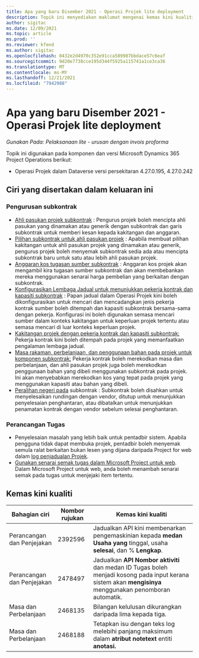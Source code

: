 ```yaml
---
title: Apa yang baru Disember 2021 - Operasi Projek lite deployment
description: Topik ini menyediakan maklumat mengenai kemas kini kualiti yang tersedia dalam keluaran Disember 2021 Pelaksanaan Projek lite deployment.
author: sigitac
ms.date: 12/09/2021
ms.topic: article
ms.prod: ''
ms.reviewer: kfend
ms.author: sigitac
ms.openlocfilehash: 0432e2d4970c352e91cca589987bbdace57c6eaf
ms.sourcegitcommit: 9d20e7738cce195d344f5925a115741a1ce3ca36
ms.translationtype: MT
ms.contentlocale: ms-MY
ms.lasthandoff: 12/21/2021
ms.locfileid: "7942988"
---
```

# <a name="whats-new-december-2021---project-operations-lite-deployment"></a>Apa yang baru Disember 2021 - Operasi Projek lite deployment

_Gunakan Pada: Pelaksanaan lite - urusan dengan invois proforma_

Topik ini digunakan pada komponen dan versi Microsoft Dynamics 365 Project Operations berikut:

- Operasi Projek dalam Dataverse versi persekitaran 4.27.0.195, 4.27.0.242


## <a name="features-included-in-this-release"></a>Ciri yang disertakan dalam keluaran ini

### <a name="subcontract-management"></a>Pengurusan subkontrak 

- [Ahli pasukan projek subkontrak](../subcontracting/subcontracting-project-team-members.md) : Pengurus projek boleh mencipta ahli pasukan yang dinamakan atau generik dengan subkontrak dan garis subkontrak untuk memberi kesan kepada kakitangan dan anggaran.
- [Pilihan subkontrak untuk ahli pasukan projek](../subcontracting/subcon-options.md) : Apabila membuat pilihan kakitangan untuk ahli pasukan projek yang dinamakan atau generik, pengurus projek boleh menyemak subkontrak sedia ada atau mencipta subkontrak baru untuk satu atau lebih ahli pasukan projek. 
- [Anggaran kos tugasan sumber subkontrak](../subcontracting/costing-subcon-ra.md) : Anggaran kos projek akan mengambil kira tugasan sumber subkontrak dan akan membebankan mereka menggunakan senarai harga pembelian yang berkaitan dengan subkontrak. 
- [Konfigurasikan Lembaga Jadual untuk menunjukkan pekerja kontrak dan kapasiti subkontrak](../subcontracting/configure-sb-subcon.md) : Papan jadual dalam Operasi Projek kini boleh dikonfigurasikan untuk mencari dan mencadangkan jenis pekerja kontrak sumber boleh ditempah dan kapasiti subkontrak bersama-sama dengan pekerja. Konfigurasi ini boleh digunakan semasa mencari sumber dalam konteks kakitangan untuk keperluan projek tertentu atau semasa mencari di luar konteks keperluan projek.
- [Kakitangan projek dengan pekerja kontrak dan kapasiti subkontrak:](../subcontracting/staffing-cw.md) Pekerja kontrak kini boleh ditempah pada projek yang memanfaatkan pengalaman lembaga jadual.
- [Masa rakaman, perbelanjaan, dan penggunaan bahan pada projek untuk komponen subkontrak:](../subcontracting/recording-subcon-actuals.md) Pekerja kontrak boleh merekodkan masa dan perbelanjaan, dan ahli pasukan projek juga boleh merekodkan penggunaan bahan yang dibeli menggunakan subkontrak pada projek. Ini akan menyebabkan merekodkan kos yang tepat pada projek yang menggunakan kapasiti atau bahan yang dibeli.
- [Peralihan negeri pada](../subcontracting/subcon-states.md) subkontrak : Subkontrak boleh disahkan untuk menyelesaikan rundingan dengan vendor, ditutup untuk menunjukkan penyelesaian penghantaran, atau dibatalkan untuk menunjukkan penamatan kontrak dengan vendor sebelum selesai penghantaran.

### <a name="task-planning"></a>Perancangan Tugas
- Penyelesaian masalah yang lebih baik untuk pentadbir sistem. Apabila pengguna tidak dapat membuka projek, pentadbir boleh menyemak semula ralat berkaitan bukan lesen yang dijana daripada Project for web dalam [log penjadualan Projek](../../project-management/schedule-api-logs.md).
- [Gunakan senarai semak tugas dalam Microsoft Project untuk web](https://support.microsoft.com/en-us/office/use-task-checklists-in-microsoft-project-for-the-web-c69bcf73-5c75-4ad3-9893-6d6f92360e9c). Dalam Microsoft Project untuk web, anda boleh menambah senarai semak pada tugas untuk menjejaki item tertentu.

## <a name="quality-updates"></a>Kemas kini kualiti

| **Bahagian ciri** | **Nombor rujukan** | **Kemas kini kualiti** |
| --- | --- | --- |
| Perancangan dan Penjejakan | 2392596 | Jadualkan API kini membenarkan pengemaskinian kepada **medan Usaha yang** tinggal, usaha **selesai**, dan % **Lengkap**. |
| Perancangan dan Penjejakan | 2478497 | Jadualkan **API Nombor aktiviti** dan medan ID Tugas boleh menjadi kosong pada input kerana sistem akan **mengisinya** menggunakan penomboran automatik.|
| Masa dan Perbelanjaan | 2468135 | Bilangan kelulusan dikurangkan daripada lima kepada tiga. |
| Masa dan Perbelanjaan | 2468188 | Tetapkan isu dengan teks log melebihi panjang maksimum dalam **atribut notetext** entiti **anotasi.** |
